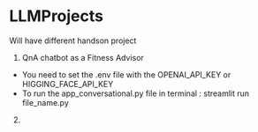 # LLMProjects
Will have different handson project
1. QnA chatbot as a Fitness Advisor
- You need to set the .env file with the OPENAI_API_KEY or HIGGING_FACE_API_KEY
- To run the app_conversational.py file in terminal : streamlit run file_name.py
2.
